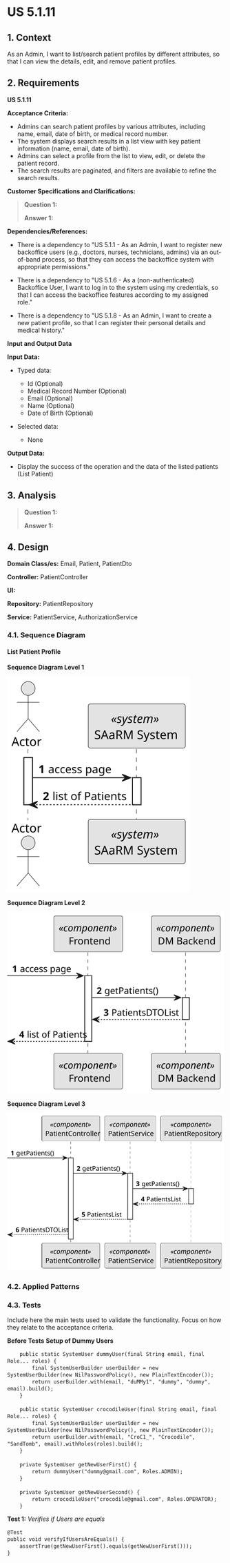 # US 5.1.11


## 1. Context

As an Admin, I want to list/search patient profiles by different attributes, so that I can view the details, edit, and remove patient profiles.

## 2. Requirements

**US 5.1.11** 

**Acceptance Criteria:** 

- Admins can search patient profiles by various attributes, including name, email, date of birth, or medical record number.
- The system displays search results in a list view with key patient information (name, email, date of birth).
- Admins can select a profile from the list to view, edit, or delete the patient record. 
- The search results are paginated, and filters are available to refine the search results.

**Customer Specifications and Clarifications:**


> **Question 1:**
>
> **Answer 1:** 


**Dependencies/References:**

* There is a dependency to "US 5.1.1 - As an Admin, I want to register new backoffice users (e.g., doctors, nurses, technicians, admins) via an out-of-band process, so that they can access the backoffice system with appropriate permissions."

* There is a dependency to "US 5.1.6 - As a (non-authenticated) Backoffice User, I want to log in to the system using my credentials, so that I can access the backoffice features according to my assigned role."

* There is a dependency to "US 5.1.8 - As an Admin, I want to create a new patient profile, so that I can register their personal details and medical history."

**Input and Output Data**

**Input Data:**

* Typed data:
    * Id (Optional)
    * Medical Record Number (Optional)
    * Email (Optional)
    * Name (Optional)
    * Date of Birth (Optional)


* Selected data:
    * None


**Output Data:**
* Display the success of the operation and the data of the listed patients (List Patient)


## 3. Analysis

> **Question 1:** 
>
> **Answer 1:** 

[//]: # (### 3.1. Domain Model)

[//]: # (![sub domain model]&#40;us1000-sub-domain-model.svg&#41;)

## 4. Design


**Domain Class/es:** Email, Patient, PatientDto

**Controller:** PatientController

**UI:**

**Repository:**	PatientRepository

**Service:** PatientService, AuthorizationService



### 4.1. Sequence Diagram

#### List Patient Profile

**Sequence Diagram Level 1**

![Sequence Diagram Level 1](sequence-diagram-1.svg "Actor and System")

**Sequence Diagram Level 2**

![Sequence Diagram Level 2](sequence-diagram-2.svg "FrontEnd and BackEnd")

**Sequence Diagram Level 3**

![Sequence Diagram Level 3](sequence-diagram-3.svg "List Patient Profile")


### 4.2. Applied Patterns

### 4.3. Tests

Include here the main tests used to validate the functionality. Focus on how they relate to the acceptance criteria.



**Before Tests** **Setup of Dummy Users**

```
    public static SystemUser dummyUser(final String email, final Role... roles) {
        final SystemUserBuilder userBuilder = new SystemUserBuilder(new NilPasswordPolicy(), new PlainTextEncoder());
        return userBuilder.with(email, "duMMy1", "dummy", "dummy", email).build();
    }

    public static SystemUser crocodileUser(final String email, final Role... roles) {
        final SystemUserBuilder userBuilder = new SystemUserBuilder(new NilPasswordPolicy(), new PlainTextEncoder());
        return userBuilder.with(email, "CroC1_", "Crocodile", "SandTomb", email).withRoles(roles).build();
    }

    private SystemUser getNewUserFirst() {
        return dummyUser("dummy@gmail.com", Roles.ADMIN);
    }

    private SystemUser getNewUserSecond() {
        return crocodileUser("crocodile@gmail.com", Roles.OPERATOR);
    }

```

**Test 1:** *Verifies if Users are equals*


```
@Test
public void verifyIfUsersAreEquals() {
    assertTrue(getNewUserFirst().equals(getNewUserFirst()));
}
````


[//]: # (## 5. Implementation)

[//]: # ()
[//]: # ()
[//]: # (### Methods in the ListUsersController)

[//]: # (* **Iterable<SystemUser> filteredUsersOfBackOffice&#40;&#41;**  this method filters to list all backoffice users)

[//]: # ()
[//]: # ()
[//]: # ()
[//]: # (### Methods in the AddUsersController)

[//]: # ()
[//]: # (* **Role[] getRoleTypes&#40;&#41;** this method list the roles to choose for the User)

[//]: # ()
[//]: # (* **SystemUser addUser&#40;final String email, final String password, final String firstName,)

[//]: # (  final String lastName, final Set<Role> roles, final Calendar createdOn&#41;**  this method send the information to create the User.)

[//]: # ()
[//]: # (* **String generatePassword&#40;&#41;** this method automatically generate a password for the User. )

[//]: # ()
[//]: # ()
[//]: # ()
[//]: # (### Methods in the DeactivateUsersController)

[//]: # ()
[//]: # (* **Iterable<SystemUser> activeUsers&#40;&#41;** this method list all the activated Users. )

[//]: # ()
[//]: # (* **Iterable<SystemUser> deactiveUsers&#40;&#41;** this method list all the deactivated Users.)

[//]: # ()
[//]: # (* **SystemUser activateUser&#40;final SystemUser user&#41;** this method activate the chosen User.)

[//]: # ()
[//]: # (* **SystemUser deactivateUser&#40;final SystemUser user&#41;** this method deactivate the chosen User. )

[//]: # ()
[//]: # ()
[//]: # (## 6. Integration/Demonstration)



[//]: # (## 7. Observations)

[//]: # ()
[//]: # (*This section should be used to include any content that does not fit any of the previous sections.*)

[//]: # ()
[//]: # (*The team should present here, for instance, a critical perspective on the developed work including the analysis of alternative solutions or related works*)

[//]: # ()
[//]: # (*The team should include in this section statements/references regarding third party works that were used in the development this work.*)